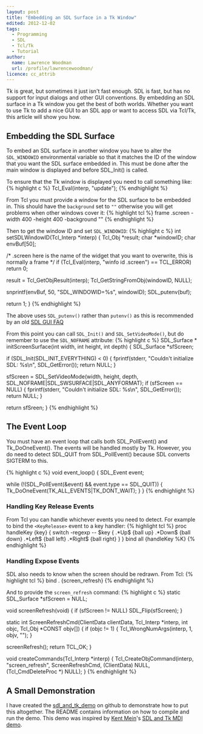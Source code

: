 ```yaml
---
layout: post
title: "Embedding an SDL Surface in a Tk Window"
edited: 2012-12-02
tags:
  - Programming
  - SDL
  - Tcl/Tk
  - Tutorial
author:
  name: Lawrence Woodman
  url: /profile/lawrencewoodman/
licence: cc_attrib
---
```


Tk is great, but sometimes it just isn't fast enough.  SDL is fast, but has no support for input dialogs and other GUI conventions.  By embedding an SDL surface in a Tk window you get the best of both worlds.  Whether you want to use Tk to add a nice GUI to an SDL app or want to access SDL via Tcl/Tk, this article will show you how.

## Embedding the SDL Surface
To embed an SDL surface in another window you have to alter the `SDL_WINDOWID` environmental variable so that it matches the ID of the window that you want the SDL surface embedded in.  This must be done after the main window is displayed and before SDL_Init() is called.

To ensure that the Tk window is displayed you need to call something like:
{% highlight c %}
Tcl_Eval(interp, "update");
{% endhighlight %}

From Tcl you must provide a window for the SDL surface to be embedded in.  This should have the `background` set to `""` otherwise you will get problems when other windows cover it:
{% highlight tcl %}
frame .screen -width 400 -height 400 -background ""
{% endhighlight %}

Then to get the window ID and set `SDL_WINDOWID`:
{% highlight c %}
int
setSDLWindowID(Tcl_Interp *interp)
{
  Tcl_Obj *result;
  char *windowID;
  char envBuf[50];

  /* .screen here is the name of the widget that you want to overwrite,
     this is normally a frame */
  if (Tcl_Eval(interp, "winfo id .screen") == TCL_ERROR)
    return 0;

  result = Tcl_GetObjResult(interp);
  Tcl_GetStringFromObj(windowID, NULL);

  snprintf(envBuf, 50, "SDL_WINDOWID=%s", windowID);
  SDL_putenv(buf);

  return 1;
}
{% endhighlight %}

The above uses `SDL_putenv()` rather than `putenv()` as this is recommended by an old [SDL GUI FAQ](http://sdl.beuc.net/sdl.wiki/FAQ_GUI)

From this point you can call `SDL_Init()` and `SDL_SetVideoMode()`, but do remember to use the `SDL_NOFRAME` attribute:
{% highlight c %}
SDL_Surface *
initScreenSurface(int width, int height, int depth)
{
  SDL_Surface *sfScreen;

  if (SDL_Init(SDL_INIT_EVERYTHING) < 0) {
    fprintf(stderr, "Couldn't initialize SDL: %s\n", SDL_GetError());
    return NULL;
  }

  sfScreen = SDL_SetVideoMode(width, height, depth,
                              SDL_NOFRAME|SDL_SWSURFACE|SDL_ANYFORMAT);
  if (sfScreen == NULL) {
    fprintf(stderr, "Couldn't initialize SDL: %s\n", SDL_GetError());
    return NULL;
  }

  return sfSreen;
}
{% endhighlight %}


## The Event Loop
You must have an event loop that calls both SDL_PollEvent() and Tk_DoOneEvent().  The events will be handled mostly by Tk.  However, you do need to detect SDL_QUIT from SDL_PollEvent() because SDL converts SIGTERM to this. 

{% highlight c %}
void
event_loop()
{
  SDL_Event event;

  while (!(SDL_PollEvent(&event) && event.type == SDL_QUIT)) {
    Tk_DoOneEvent(TK_ALL_EVENTS|TK_DONT_WAIT);
  }
}
{% endhighlight %}

### Handling Key Release Events
From Tcl you can handle whichever events you need to detect.  For example to bind the `<KeyRelease>` event to a key handler:
{% highlight tcl %}
proc handleKey {key} {
  switch -regexp -- $key {
    .*Up$ {ball up}
    .*Down$ {ball down}
    .*Left$ {ball left}
    .*Right$ {ball right}
  }
}
bind all <KeyRelease> {handleKey %K}
{% endhighlight %}

### Handling Expose Events
SDL also needs to know when the screen should be redrawn. From Tcl:
{% highlight tcl %}
bind . <Expose> {screen_refresh}
{% endhighlight %}

And to provide the `screen_refresh` command:
{% highlight c %}
static SDL_Surface *sfScreen = NULL;

void
screenRefresh(void)
{
  if (sfScreen != NULL)
    SDL_Flip(sfScreen);
}

static int
ScreenRefreshCmd(ClientData clientData, Tcl_Interp *interp,
                 int objc, Tcl_Obj *CONST objv[])
{
  if (objc != 1) {
    Tcl_WrongNumArgs(interp, 1, objv, "");
  }

  screenRefresh();
  return TCL_OK;
}

void createCommands(Tcl_Interp *interp)
{
  Tcl_CreateObjCommand(interp, "screen_refresh", ScreenRefreshCmd,
                       (ClientData) NULL,
                       (Tcl_CmdDeleteProc *) NULL);
}
{% endhighlight %}

## A Small Demonstration
I have created the [sdl_and_tk_demo](https://github.com/LawrenceWoodman/sdl_and_tk_demo) on github to demonstrate how to put this altogether.  The README contains information on how to compile and run the demo.  This demo was inspired by [Kent Mein](http://www-users.cs.umn.edu/~mein/)'s [SDL and Tk MDI demo](http://www.libsdl.org/projects/tcl-demo/).
